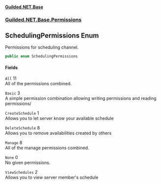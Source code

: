 
#### [Guilded.NET.Base](Guilded_NET_Base 'Guilded_NET_Base')
### [Guilded.NET.Base.Permissions](Guilded_NET_Base#Guilded_NET_Base_Permissions 'Guilded.NET.Base.Permissions')
## SchedulingPermissions Enum
Permissions for scheduling channel.  
```csharp
public enum SchedulingPermissions

```

#### Fields
<a name='Guilded_NET_Base_Permissions_SchedulingPermissions_All'></a>
`All` 11  
All of the permissions combined.  
  
<a name='Guilded_NET_Base_Permissions_SchedulingPermissions_Basic'></a>
`Basic` 3  
A simple permission combination allowing writing permissions and reading permissions/  
  
<a name='Guilded_NET_Base_Permissions_SchedulingPermissions_CreateSchedule'></a>
`CreateSchedule` 1  
Allows you to let server know your available schedule  
  
<a name='Guilded_NET_Base_Permissions_SchedulingPermissions_DeleteSchedule'></a>
`DeleteSchedule` 8  
Allows you to remove availabilities created by others  
  
<a name='Guilded_NET_Base_Permissions_SchedulingPermissions_Manage'></a>
`Manage` 8  
All of the manage permissions combined.  
  
<a name='Guilded_NET_Base_Permissions_SchedulingPermissions_None'></a>
`None` 0  
No given permissions.  
  
<a name='Guilded_NET_Base_Permissions_SchedulingPermissions_ViewSchedules'></a>
`ViewSchedules` 2  
Allows you to view server member's schedule  
  
